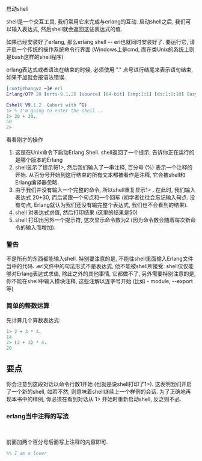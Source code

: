 
启动shell

shell是一个交互工具, 我们常用它来完成与erlang的互动. 启动shell之后, 我们可以输入表达式, 然后shell就会返回这些表达式的值.

如果已经安装好了erlang, 那么erlang shell -- erl也就同时安装好了. 要运行它, 请开启一个传统的操作系统命令行界面 (Windows上是cmd, 而在类Unix的系统上则是bash这样的shell程序)

erlang表达式或者语法在结束的时候, 必须使用 "." 点号进行结尾来表示语句结束, 如果不加就会报语法错误.

```erl
[root@zhangyz ~]# erl
Erlang/OTP 20 [erts-9.1.2] [source] [64-bit] [smp:1:1] [ds:1:1:10] [async-threads:10] [hipe] [kernel-poll:false]

Eshell V9.1.2  (abort with ^G)
1> % I'm going to enter the shell ..
1> 20 + 30.
50
2> 
```

看看刚才的操作
1) 这是在Unix命令下启动Erlang Shell. shell返回了一个提示, 告诉你正在运行的是哪个版本的Erlang
2) shell显示了提示符1>, 然后我们输入了一串注释, 百分号 (%) 表示一个注释的开始. 从百分号开始到这行结束的所有文本都被看作是注释, 它会被shell和Erlang编译器忽略.
3) 由于我们并没有输入一个完整的命令, 所以shell重复显示1> . 在此时, 我们输入表达式 20+30, 而后紧跟一个句点和一个回车 (初学者往往会忘记输入句点. 没有句点, Erlang就认为我们还没有输完整个表达式, 我们也不会看到的结果).
4) shell 对表达式求值, 然后打印结果 (这里的结果是50)
5) shell 打印出另外一个提示符, 这次显示命令数为2 (因为命令数会随着每次新命令的输入而增加).


### 警告

不是所有的东西都能输入shell. 特别要注意的是, 不能往shell里面输入Erlang文件当中的代码.  .erl文件中的句法形式不是表达式, 他不能被shell所接受. shell仅仅能够对Erlang表达式求值, 除此之外的其他事情, 它都做不了, 另外需要特别注意的是, 你不能在shell中输入模块注释, 这些注解以连字号开始 (比如 - module, --export 等)

### 简单的整数运算

先计算几个算数表达式:

```erl
1> 2 + 3 * 4.
14
2> (2 + 3) * 4.
20
```

## 要点

你会注意到这段对话以命令行数1开始 (也就是说shell打印了1>). 这表明我们开启了一个新的shell, 如若不然, 则意味着shell继续上一个样例的会话. 为了正确地再现本书中的样例, 你必须在看到对话从 1> 开始时重新启动shell, 反之则不必.

### erlang当中注释的写法

<br/>

前面加两个百分号后面写上注释的内容即可.

```erl
%% I am a loser
```

